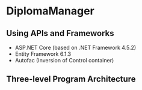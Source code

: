 # DiplomaManager
## Using APIs and Frameworks
  * ASP.NET Core (based on .NET Framework 4.5.2)
  * Entity Framework 6.1.3
  * Autofac (Inversion of Control container)
## Three-level Program Architecture
